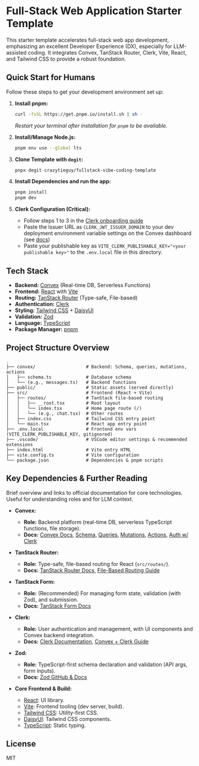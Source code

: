 # Full-Stack Web Application Starter Template

This starter template accelerates full-stack web app development, emphasizing an excellent Developer Experience (DX), especially for LLM-assisted coding. It integrates Convex, TanStack Router, Clerk, Vite, React, and Tailwind CSS to provide a robust foundation.

## Quick Start for Humans

Follow these steps to get your development environment set up:

1.  **Install pnpm:**

    ```bash
    curl -fsSL https://get.pnpm.io/install.sh | sh -
    ```

    _Restart your terminal after installation for `pnpm` to be available._

2.  **Install/Manage Node.js:**

    ```bash
    pnpm env use --global lts
    ```

3.  **Clone Template with `degit`:**

    ```bash
    pnpx degit crazytieguy/fullstack-vibe-coding-template
    ```

4.  **Install Dependencies and run the app:**

    ```bash
    pnpm install
    pnpm dev
    ```

5.  **Clerk Configuration (Critical):**

    - Follow steps 1 to 3 in the [Clerk onboarding guide](https://docs.convex.dev/auth/clerk#get-started)
    - Paste the Issuer URL as `CLERK_JWT_ISSUER_DOMAIN` to your dev deployment environment variable settings on the Convex dashboard (see [docs](https://docs.convex.dev/auth/clerk#configuring-dev-and-prod-instances))
    - Paste your publishable key as `VITE_CLERK_PUBLISHABLE_KEY="<your publishable key>"` to the `.env.local` file in this directory.

## Tech Stack

- **Backend:** [Convex](https://convex.dev/) (Real-time DB, Serverless Functions)
- **Frontend:** [React](https://react.dev/) with [Vite](https://vitejs.dev/)
- **Routing:** [TanStack Router](https://tanstack.com/router/latest) (Type-safe, File-based)
- **Authentication:** [Clerk](https://clerk.com/)
- **Styling:** [Tailwind CSS](https://tailwindcss.com/) + [DaisyUI](https://daisyui.com/)
- **Validation:** [Zod](https://zod.dev/)
- **Language:** [TypeScript](https://www.typescriptlang.org/)
- **Package Manager:** [pnpm](https://pnpm.io/)

## Project Structure Overview

```
.
├── convex/                   # Backend: Schema, queries, mutations, actions
│   ├── schema.ts             # Database schema
│   └── (e.g., messages.ts)   # Backend functions
├── public/                   # Static assets (served directly)
├── src/                      # Frontend (React + Vite)
│   ├── routes/               # TanStack file-based routing
│   │   ├── __root.tsx        # Root layout
│   │   └── index.tsx         # Home page route (/)
│   │   └── (e.g., chat.tsx)  # Other routes
│   ├── index.css             # Tailwind CSS entry point
│   └── main.tsx              # React app entry point
├── .env.local                # Frontend env vars (VITE_CLERK_PUBLISHABLE_KEY, gitignored)
├── .vscode/                  # VSCode editor settings & recommended extensions
├── index.html                # Vite entry HTML
├── vite.config.ts            # Vite configuration
└── package.json              # Dependencies & pnpm scripts
```

## Key Dependencies & Further Reading

Brief overview and links to official documentation for core technologies. Useful for understanding roles and for LLM context.

- **Convex:**

  - **Role:** Backend platform (real-time DB, serverless TypeScript functions, file storage).
  - **Docs:** [Convex Docs](https://docs.convex.dev/), [Schema](https://docs.convex.dev/database/schemas), [Queries](https://docs.convex.dev/functions/queries), [Mutations](https://docs.convex.dev/functions/mutations), [Actions](https://docs.convex.dev/functions/actions), [Auth w/ Clerk](https://docs.convex.dev/auth/clerk)

- **TanStack Router:**

  - **Role:** Type-safe, file-based routing for React (`src/routes/`).
  - **Docs:** [TanStack Router Docs](https://tanstack.com/router/latest), [File-Based Routing Guide](https://tanstack.com/router/latest/docs/framework/react/file-based-routing)

- **TanStack Form:**

  - **Role:** (Recommended) For managing form state, validation (with Zod), and submission.
  - **Docs:** [TanStack Form Docs](https://tanstack.com/form/latest)

- **Clerk:**

  - **Role:** User authentication and management, with UI components and Convex backend integration.
  - **Docs:** [Clerk Documentation](https://clerk.com/docs), [Convex + Clerk Guide](https://docs.convex.dev/auth/clerk)

- **Zod:**

  - **Role:** TypeScript-first schema declaration and validation (API args, form inputs).
  - **Docs:** [Zod GitHub & Docs](https://zod.dev/)

- **Core Frontend & Build:**
  - [React](https://react.dev/): UI library.
  - [Vite](https://vitejs.dev/): Frontend tooling (dev server, build).
  - [Tailwind CSS](https://tailwindcss.com/): Utility-first CSS.
  - [DaisyUI](https://daisyui.com/): Tailwind CSS components.
  - [TypeScript](https://www.typescriptlang.org/): Static typing.

## License

MIT
